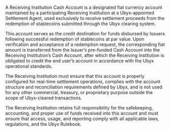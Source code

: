 A Receiving Institution Cash Account is a designated fiat currency account maintained by a participating Receiving Institution at a Ubyx-appointed Settlement Agent, used exclusively to receive settlement proceeds from the redemption of stablecoins submitted through the Ubyx clearing system.

This account serves as the credit destination for funds disbursed by Issuers following successful redemption of stablecoins at par value. Upon verification and acceptance of a redemption request, the corresponding fiat amount is transferred from the Issuer’s pre-funded Cash Account into the Receiving Institution’s Cash Account, after which the Receiving Institution is obligated to credit the end user’s account in accordance with the Ubyx operational standards.

The Receiving Institution must ensure that this account is properly configured for real-time settlement operations, complies with the account structure and reconciliation requirements defined by Ubyx, and is not used for any other commercial, treasury, or proprietary purpose outside the scope of Ubyx-cleared transactions.

The Receiving Institution retains full responsibility for the safekeeping, accounting, and proper use of funds received into this account and must ensure that access, usage, and reporting comply with all applicable laws, regulations, and the Ubyx Rulebook.
